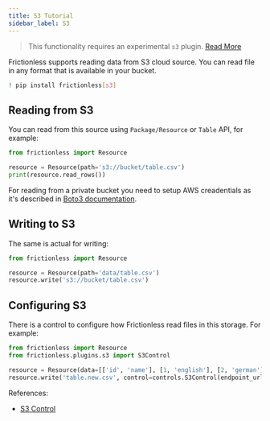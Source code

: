 ```yaml
---
title: S3 Tutorial
sidebar_label: S3
---
```


> This functionality requires an experimental `s3` plugin. [Read More](../../references/plugins-reference.md)

Frictionless supports reading data from S3 cloud source. You can read file in any format that is available in your bucket.

```bash
! pip install frictionless[s3]
```


## Reading from S3

You can read from this source using `Package/Resource` or `Table` API, for example:

```python
from frictionless import Resource

resource = Resource(path='s3://bucket/table.csv')
print(resource.read_rows())
```


For reading from a private bucket you need to setup AWS creadentials as it's described in [Boto3 documentation](https://boto3.amazonaws.com/v1/documentation/api/latest/guide/credentials.html#environment-variables).

## Writing to S3

The same is actual for writing:

```python
from frictionless import Resource

resource = Resource(path='data/table.csv')
resource.write('s3://bucket/table.csv')
```


## Configuring S3

There is a control to configure how Frictionless read files in this storage. For example:

```python
from frictionless import Resource
from frictionless.plugins.s3 import S3Control

resource = Resource(data=[['id', 'name'], [1, 'english'], [2, 'german']])
resource.write('table.new.csv', control=controls.S3Control(endpoint_url='<url>'))
```


References:
- [S3 Control](../../references/schemes-reference.md#s3)

